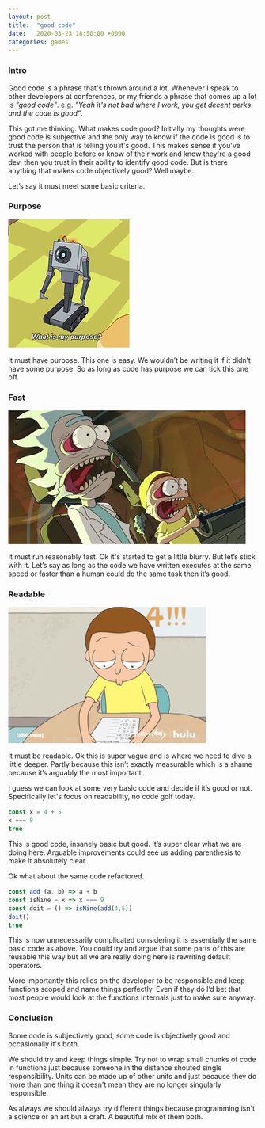 ```yaml
---
layout: post
title:  "good code"
date:   2020-03-23 18:50:00 +0000
categories: games
---
```


### Intro

Good code is a phrase that's thrown around a lot. Whenever I speak to other developers at conferences, or my friends a phrase that comes up a lot is *"good code"*. e.g. *"Yeah it's not bad where I work, you get decent perks and the code is good"*.

This got me thinking. What makes code good? Initially my thoughts were good code is subjective and the only way to know if the code is good is to trust the person that is telling you it's good. This makes sense if you've worked with people before or know of their work and know they're a good dev, then you trust in their ability to identify good code. But is there anything that makes code objectively good? Well maybe.

Let’s say it must meet some basic criteria.

### Purpose

![](/assets/goodcode/purpose.gif)

It must have purpose. This one is easy. We wouldn’t be writing it if it didn’t have some purpose. So as long as code has purpose we can tick this one off.

### Fast

![](/assets/goodcode/fast.gif)

It must run reasonably fast. Ok it's started to get a little blurry. But let’s stick with it. Let’s say as long as the code we have written executes at the same speed or faster than a human could do the same task then it’s good.

### Readable

![](/assets/goodcode/readable.gif)

It must be readable. Ok this is super vague and is where we need to dive a little deeper. Partly because this isn’t exactly measurable which is a shame because it’s arguably the most important.

I guess we can look at some very basic code and decide if it’s good or not. Specifically let's focus on readability, no code golf today.

```javascript
const x = 4 + 5
x === 9
true
```

This is good code, insanely basic but good. It’s super clear what we are doing here. Arguable improvements could see us adding parenthesis to make it absolutely clear.

Ok what about the same code refactored.

```javascript
const add (a, b) => a + b
const isNine = x => x === 9
const doit = () => isNine(add(4,5))
doit()
true
```

This is now unnecessarily complicated considering it is essentially the same basic code as above. You could try and argue that some parts of this are reusable this way but all we are really doing here is rewriting default operators.

More importantly this relies on the developer to be responsible and keep functions scoped and name things perfectly. Even if they do I’d bet that most people would look at the functions internals just to make sure anyway.

### Conclusion

Some code is subjectively good, some code is objectively good and occasionally it's both.

We should try and keep things simple. Try not to wrap small chunks of code in functions just because someone in the distance shouted single responsibility. Units can be made up of other units and just because they do more than one thing it doesn't mean they are no longer singularly responsible.

As always we should always try different things because programming isn't a science or an art but a craft. A beautiful mix of them both.